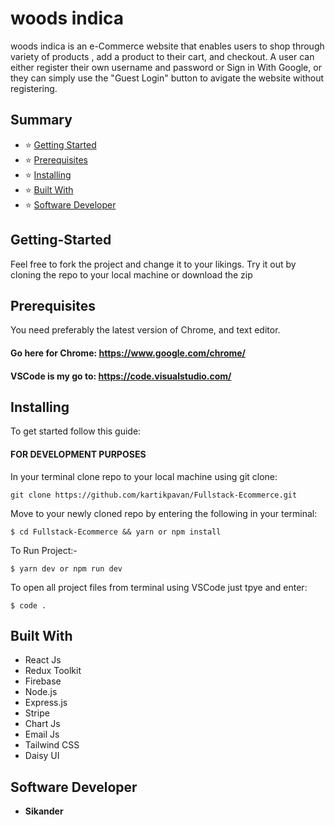 # woods indica

woods indica is an e-Commerce website that enables users to shop through variety of products , add a product to their cart, and checkout. A user can either register their own username and password or Sign in With Google, or they can simply use the "Guest Login" button to avigate the website without registering.

## Summary
- :star: [Getting Started](#getting-started)
- :star: [Prerequisites](#prerequisites)
- :star: [Installing](#installing)
- :star: [Built With](#built-with)
- :star: [Software Developer](#software-developer)


## Getting-Started

Feel free to fork the project and change it to your likings. Try it out by cloning the repo to your local machine or download the zip

## Prerequisites

You need preferably the latest version of Chrome, and text editor.

#### Go here for Chrome: https://www.google.com/chrome/

#### VSCode is my go to: https://code.visualstudio.com/

## Installing

To get started follow this guide:

#### FOR DEVELOPMENT PURPOSES

In your terminal clone repo to your local machine using git clone:

```
git clone https://github.com/kartikpavan/Fullstack-Ecommerce.git
```

Move to your newly cloned repo by entering the following in your terminal:

```
$ cd Fullstack-Ecommerce && yarn or npm install
```

To Run Project:-

```
$ yarn dev or npm run dev 
```

To open all project files from terminal using VSCode just tpye and enter:

```
$ code .
```

## Built With

- React Js
- Redux Toolkit 
- Firebase 
- Node.js
- Express.js
- Stripe
- Chart Js
- Email Js
- Tailwind CSS
- Daisy UI

## Software Developer

- **Sikander**
